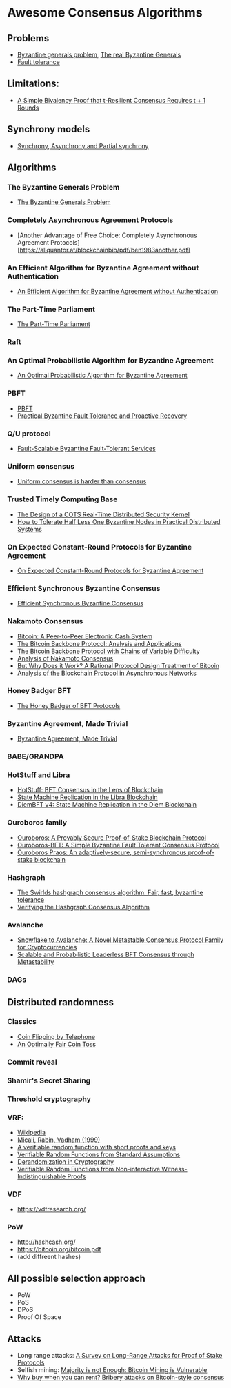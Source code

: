 # Awesome Consensus Algorithms

## Problems

- [Byzantine generals problem](https://en.wikipedia.org/wiki/Byzantine_fault), [The real Byzantine Generals](https://www.researchgate.net/publication/4122503_The_real_Byzantine_Generals)
- [Fault tolerance](https://en.wikipedia.org/wiki/Fault_tolerance)

## Limitations:
- [A Simple Bivalency Proof that t-Resilient Consensus Requires t + 1 Rounds](https://citeseerx.ist.psu.edu/viewdoc/download?doi=10.1.1.22.402&rep=rep1&type=pdf)

## Synchrony models

- [Synchrony, Asynchrony and Partial synchrony](https://decentralizedthoughts.github.io/2019-06-01-2019-5-31-models/)

## Algorithms

### The Byzantine Generals Problem
- [The Byzantine Generals Problem](https://dl.acm.org/doi/pdf/10.1145/357172.357176)

### Completely Asynchronous Agreement Protocols
- [Another Advantage of Free Choice: Completely Asynchronous Agreement Protocols][https://allquantor.at/blockchainbib/pdf/ben1983another.pdf]

### An Efficient Algorithm for Byzantine Agreement without Authentication
- [An Efficient Algorithm for Byzantine Agreement without Authentication](https://groups.csail.mit.edu/tds/papers/Lynch/dffls-ic.pdf)

### The Part-Time Parliament
- [The Part-Time Parliament](https://lamport.azurewebsites.net/pubs/lamport-paxos.pdf)

### Raft

### An Optimal Probabilistic Algorithm for Byzantine Agreement
- [An Optimal Probabilistic Algorithm for Byzantine Agreement](http://people.csail.mit.edu/silvio/Selected%20Scientific%20Papers/Distributed%20Computation/An%20Optimal%20Probabilistic%20Algorithm%20for%20Byzantine%20Agreement.pdf)

### PBFT
- [PBFT](https://pmg.csail.mit.edu/papers/osdi99.pdf)
- [Practical Byzantine Fault Tolerance and Proactive Recovery](https://pmg.csail.mit.edu/papers/bft-tocs.pdf)

### Q/U protocol
- [Fault-Scalable Byzantine Fault-Tolerant Services](https://www.pdl.cmu.edu/PDL-FTP/PASIS/sosp05.pdf)

### Uniform consensus
- [Uniform consensus is harder than consensus](https://infoscience.epfl.ch/record/88273)

### Trusted Timely Computing Base
- [The Design of a COTS Real-Time Distributed Security Kernel](https://navigators.di.fc.ul.pt/archive/ttcb-edcc.pdf)
- [How to Tolerate Half Less One Byzantine Nodes in Practical Distributed Systems](https://www.gsd.inesc-id.pt/~mpc/pubs/correia_m_sma.pdf)

### On Expected Constant-Round Protocols for Byzantine Agreement
- [On Expected Constant-Round Protocols for Byzantine Agreement](https://eprint.iacr.org/2006/065.pdf)

### Efficient Synchronous Byzantine Consensus
- [Efficient Synchronous Byzantine Consensus](https://arxiv.org/pdf/1704.02397.pdf)

### Nakamoto Consensus 
- [Bitcoin: A Peer-to-Peer Electronic Cash System](https://bitcoin.org/bitcoin.pdf)
- [The Bitcoin Backbone Protocol: Analysis and Applications](https://eprint.iacr.org/2014/765.pdf)
- [The Bitcoin Backbone Protocol with Chains of Variable Difficulty](https://eprint.iacr.org/2016/1048.pdf)
- [Analysis of Nakamoto Consensus](https://eprint.iacr.org/2019/943.pdf)
- [But Why Does it Work? A Rational Protocol Design Treatment of Bitcoin](https://eprint.iacr.org/2018/138.pdf)
- [Analysis of the Blockchain Protocol in Asynchronous Networks](https://eprint.iacr.org/2016/454.pdf)

### Honey Badger BFT

- [The Honey Badger of BFT Protocols](https://eprint.iacr.org/2016/199.pdf)

### Byzantine Agreement, Made Trivial
- [Byzantine Agreement, Made Trivial](https://people.csail.mit.edu/silvio/Selected%20Scientific%20Papers/Distributed%20Computation/BYZANTYNE%20AGREEMENT%20MADE%20TRIVIAL.pdf)

### BABE/GRANDPA

### HotStuff and Libra
- [HotStuff: BFT Consensus in the Lens of Blockchain](https://arxiv.org/abs/1803.05069)
- [State Machine Replication in the Libra Blockchain](https://cryptorating.eu/whitepapers/Libra/libra-consensus-state-machine-replication-in-the-libra-blockchain.pdf)
- [DiemBFT v4: State Machine Replication in the Diem Blockchain](https://developers.diem.com/papers/diem-consensus-state-machine-replication-in-the-diem-blockchain/2021-08-17.pdf)

### Ouroboros family
- [Ouroboros: A Provably Secure Proof-of-Stake Blockchain Protocol](https://eprint.iacr.org/2016/889.pdf)
- [Ouroboros-BFT: A Simple Byzantine Fault Tolerant Consensus Protocol](https://eprint.iacr.org/2018/1049.pdf)
- [Ouroboros Praos: An adaptively-secure, semi-synchronous proof-of-stake blockchain](https://eprint.iacr.org/2017/573.pdf)

### Hashgraph
- [The Swirlds hashgraph consensus algorithm: Fair, fast, byzantine tolerance](https://www.researchhub.com/paper/337/the-swirlds-hashgraph-consensus-algorithm-fair-fast-byzantine-fault-tolerance)
- [Verifying the Hashgraph Consensus Algorithm](https://arxiv.org/pdf/2102.01167.pdf)

### Avalanche
- [Snowflake to Avalanche: A Novel Metastable Consensus Protocol Family for Cryptocurrencies](https://ipfs.io/ipfs/QmUy4jh5mGNZvLkjies1RWM4YuvJh5o2FYopNPVYwrRVGV)
- [Scalable and Probabilistic Leaderless BFT Consensus through Metastability](https://assets.website-files.com/5d80307810123f5ffbb34d6e/6009805681b416f34dcae012_Avalanche%20Consensus%20Whitepaper.pdf)

### DAGs

## Distributed randomness

### Classics
- [Coin Flipping by Telephone](http://users.cms.caltech.edu/~vidick/teaching/101_crypto/Blum81_CoinFlipping.pdf)
- [An Optimally Fair Coin Toss](https://eprint.iacr.org/2009/214.pdf)
### Commit reveal
### Shamir's Secret Sharing
### Threshold cryptography
### VRF:
 - [Wikipedia](https://en.wikipedia.org/wiki/Verifiable_random_function)
 - [Micali, Rabin, Vadham (1999)](https://dash.harvard.edu/bitstream/handle/1/5028196/Vadhan_VerifRandomFunction.pdf)
 - [A verifiable random function with short proofs and keys](https://eprint.iacr.org/2004/310.pdf)
 - [Verifiable Random Functions from
Standard Assumptions](http://citeseerx.ist.psu.edu/viewdoc/download?doi=10.1.1.738.9975&rep=rep1&type=pdf)
 - [Derandomization in Cryptography](https://dash.harvard.edu/bitstream/handle/1/41467486/86374%2010.1.1.91.2701.pdf)
 - [Verifiable Random Functions from Non-interactive Witness-Indistinguishable Proofs](https://link.springer.com/article/10.1007/s00145-019-09331-1)
### VDF
 - https://vdfresearch.org/
### PoW
 - http://hashcash.org/
 - https://bitcoin.org/bitcoin.pdf
 - (add diffreent hashes)

## All possible selection approach
- PoW
- PoS
- DPoS
- Proof Of Space

## Attacks
- Long range attacks: [A Survey on Long-Range Attacks for Proof of Stake Protocols](https://ieeexplore.ieee.org/stamp/stamp.jsp?arnumber=8653269)
- Selfish mining: [Majority is not Enough: Bitcoin Mining is Vulnerable](https://arxiv.org/abs/1311.0243)
- [Why buy when you can rent? Bribery attacks on Bitcoin-style consensus](https://jbonneau.com/doc/BFGKN14-bitcoin_bribery.pdf)